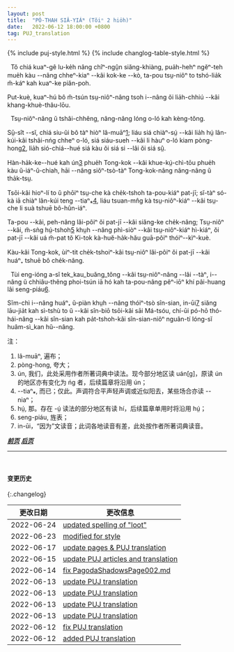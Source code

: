 ```yaml
---
layout: post
title:  "PÓ-THAH SIÂ-YIÁᴺ (Tŏiⁿ 2 hio̍h)"
date:   2022-06-12 18:00:00 +0800
tag: PUJ_translation
---
```


{% include puj-style.html %}
{% include changlog-table-style.html %}

<!-- 此页译文前后修改多次，一是英文原意把握欠奉而改动，一是打字时思绪比手脚运行速度更快而出现声调标错者较多 -->
<!-- In a country where extortion is the chief use of office, and fear of it the main spur to obedience, neither women nor men claim political rights. -->
&nbsp;&nbsp;Tŏ chiá kuaⁿ-gê lu-ke̍h nâng chîⁿ-ngṳ̂n siăng-khiàng, pua̍h-hehⁿ ngĕⁿ-teh mue̍h kàu &#x002D;&#x002D;nâng chheⁿ-kiaⁿ &#x002D;&#x002D;kâi kok-ke &#x002D;&#x002D;kò, ta-pou tsṳ-niôⁿ to tshó-lia̍k m̆-káⁿ kah kuaⁿ-ke piăn-poh.
<!-- But there is no law pre- venting women from following any occupation in which they may be skilled. -->
Put-kuè, kuaⁿ-hú bô m̆-tsún tsṳ-niôⁿ-nâng tsoh i&#x002D;&#x002D;nâng ŏi lia̍h-chhiú &#x002D;&#x002D;kâi khang-khuè-thâu-lōu.

<!-- The attainments of women in literature are much lauded and respected. -->
&nbsp;&nbsp;Tsṳ-niôⁿ-nâng ŭ tshâi-chhêng, nâng-nâng lóng o-ló kah kèng-tŏng.
<!-- Practically, such attainments are uncommon; but historians refer with pride to the scholarship of a few, and novelists are fond of representing their heroines as skilled in writing both poetry and prose. -->
Sṳ̄-sît &#x002D;&#x002D;sĭ, chiá siu-ûi bô tàⁿ hiòⁿ lâ-muāⁿ<a href="#note_1" class="note">1</a>;
liáu siá chiàⁿ-sṳ́ &#x002D;&#x002D;kâi lia̍h hṳ́ lân-kúi-kâi tshâi-nńg chheⁿ o-ló,
siá siáu-sueh &#x002D;&#x002D;kâi li hàuⁿ o-ló kiam pòng-hong<a href="#note_2" class="note">2</a>, lia̍h sió-chiá&#x002D;&#x002D;hué siá kàu ŏi siá si &#x002D;&#x002D;lâi ŏi siá sṳ̂.
<!-- Knowing writers about China tell us eloquently and truly of its system for the examination and promotion of scholars, and lead one to infer that education is nearly universal. -->
Hàn-ha̍k-ke&#x002D;&#x002D;hué kah ún<a href="#note_3" class="note">3</a> phue̍h Tong-kok &#x002D;&#x002D;kâi khue-kṳ́-chì-tōu phue̍h kàu ŭ-iáⁿ-ŭ-chiah, hāi &#x002D;&#x002D;nâng siŏⁿ-tsò-tàⁿ Tong-kok-nâng nâng-nâng ŭ tha̍k-tsṳ.
<!-- In almost every village there is a private school in which a few boys are taught to read; but the proportion of those taught is very small, and native girls' schools are almost unknown. -->
Tsōi-kâi hioⁿ-lí to ŭ phōiⁿ tsṳ-che kà che̍k-tshoh ta-pou-kiáⁿ pat-jī; sĭ-tàⁿ só-kà iā chiàⁿ lân-kúi teng &#x002D;&#x002D;tiaⁿ⁎<a href="#note_4" class="note">4</a>, liáu tsuan-mn̂g kà tsṳ-niôⁿ-kiáⁿ &#x002D;&#x002D;kâi tsṳ-che li suà tshuē bô-hûn-iáⁿ.
<!-- Of the men, not more than one in a hundred can read; and of women, I have seen few outside the Christian mission-schools who could read, except those despised little girls who act in theatres. In the whole empire, probably not more than one woman in a thousand knows how to read. -->
Ta-pou &#x002D;&#x002D;kâi, peh-nâng lăi-pôiⁿ ŏi pat-jī &#x002D;&#x002D;kâi siăng-ke che̍k-nâng; Tsṳ-niôⁿ &#x002D;&#x002D;kâi, m̆-sǹg hṳ́-tshoh<a href="#note_5" class="note">5</a> khṳh &#x002D;&#x002D;nâng phì-siòⁿ &#x002D;&#x002D;kâi tsṳ-niôⁿ-kiáⁿ hì-kiáⁿ, ŏi pat-jī &#x002D;&#x002D;kâi uá m̆-pat tŏ Ki-tok kà-huĕ-ha̍k-hău guā-pôiⁿ thóiⁿ&#x002D;&#x002D;kìⁿ-kuè.
<!-- In the whole empire, probably not more than one woman in a thousand knows how to read. -->
Kàu-kâi Tong-kok, ùiⁿ-tit che̍k-tshoiⁿ-kâi tsṳ-niôⁿ lăi-pôiⁿ ŏi pat-jī &#x002D;&#x002D;kâi huáⁿ₊ tshuē bô che̍k-nâng.

<!-- For acts of heroism or for exalted virtue a woman may, like men, have an honorary portal erected for her with the emperor's sanction. -->
&nbsp;&nbsp;Tùi eng-ióng a-sĭ tek_kau_buăng_tŏng &#x002D;&#x002D;kâi tsṳ-niôⁿ-nâng &#x002D;&#x002D;lâi &#x002D;&#x002D;tàⁿ, i&#x002D;&#x002D;nâng ŭ chhiâu-thêng phoi-tsún iā hó kah ta-pou-nâng pêⁿ-iōⁿ khí pâi-huang lâi seng-piáu<a href="#note_6" class="note">6</a>.
<!-- She may even aspire to deification, since many of the richest and most popular temples are those of the Queen of Heaven, the Protector of Sailors, and of other goddesses who were once earthly women. -->
Sĭm-chì i&#x002D;&#x002D;nâng huáⁿ₊ ŭ-piàn khṳh &#x002D;&#x002D;nâng thóiⁿ-tsò sîn-sian, in-ūi<a href="#note_7" class="note">7</a> siăng lāu-jia̍t kah sì-tshù to ŭ &#x002D;&#x002D;kâi sîn-biō tsōi-kâi sāi Má-tsóu, chí-ūi pó-hō thó-hái-nâng &#x002D;&#x002D;kâi sîn-sian kah pa̍t-tshoh-kâi sîn-sian-niôⁿ nguân-tí lóng-sĭ huâm-sì_kan hŭ&#x002D;&#x002D;nâng. 

注：
1. <span id="note_1">lâ-muāⁿ, 遍布；</span>
2. <span id="note_2">pòng-hong, 夸大；</span>
3. <span id="note_3">ún, 我们，此处采用作者所著词典中读法。现今部分地区读 uán[g]，原读 ún 的地区亦有变化为 ńg 者，后续篇章将沿用 ún；</span>
4. <span id="note_4">&#x002D;&#x002D;tiaⁿ⁎, 而已；仅此。声调符合平声轻声调或近似阳去，某些场合亦读 &#x002D;&#x002D;niaⁿ；</span>
5. <span id="note_5">hṳ́, 那。存在 -ṳ́ 读法的部分地区有读 hí，后续篇章单用时将沿用 hṳ́；</span>
6. <span id="note_6">seng-piáu, 旌表；</span>
7. <span id="note_7">in-ūi，“因为”文读音；此词各地读音有差，此处按作者所著词典读音。</span>


***[前页](PagodaShadowsPage001.html)***
***[后页](PagodaShadowsPage003.html)***


---
<br>

#### 变更历史

{:.changelog}

| 更改日期 | 更改信息 |
| --- | --- |
| 2022-06-24 | <a href="https://github.com/DonAnthonyLee/DonAnthonyLee.github.io/commit/fe598f9dd565ba8d239eac9643c2019ab01aba58" target="_blank">updated spelling of "loot"</a> |
| 2022-06-23 | <a href="https://github.com/DonAnthonyLee/DonAnthonyLee.github.io/commit/4502ca4e0aab7d482f827a52f8466a3bef5e7dac" target="_blank">modified for style</a> |
| 2022-06-17 | <a href="https://github.com/DonAnthonyLee/DonAnthonyLee.github.io/commit/3d8301ad3b10fabdfcb6eb7ebb3c12eed567fd76" target="_blank">update pages & PUJ translation</a> |
| 2022-06-15 | <a href="https://github.com/DonAnthonyLee/DonAnthonyLee.github.io/commit/162bf353244a70af4199fad0ea69ed729d39db30" target="_blank">update PUJ articles and translation</a> |
| 2022-06-14 | <a href="https://github.com/DonAnthonyLee/DonAnthonyLee.github.io/commit/5b2346df19a12441694ed4f89a651eb0f22bf405" target="_blank">fix PagodaShadowsPage002.md</a> |
| 2022-06-13 | <a href="https://github.com/DonAnthonyLee/DonAnthonyLee.github.io/commit/0e6308eef1885901035046cfc1e00339a14726a3" target="_blank">update PUJ translation</a> |
| 2022-06-13 | <a href="https://github.com/DonAnthonyLee/DonAnthonyLee.github.io/commit/d1191ddfb244f68c0a20ec83991c1fc44fe7335f" target="_blank">update PUJ translation</a> |
| 2022-06-13 | <a href="https://github.com/DonAnthonyLee/DonAnthonyLee.github.io/commit/0eea9506444461e9abbb878f8395977777300934" target="_blank">update PUJ translation</a> |
| 2022-06-13 | <a href="https://github.com/DonAnthonyLee/DonAnthonyLee.github.io/commit/574461d8c80da142507e11e643b8de99df424625" target="_blank">update PUJ translation</a> |
| 2022-06-12 | <a href="https://github.com/DonAnthonyLee/DonAnthonyLee.github.io/commit/c0aace0fcbdb7be4c30fc1b5bf2e665f0872e4cd" target="_blank">fix PUJ translation</a> |
| 2022-06-12 | <a href="https://github.com/DonAnthonyLee/DonAnthonyLee.github.io/commit/81a0768b106e0a8fcacc209411209e7864c479f1" target="_blank">added PUJ translation</a> |

